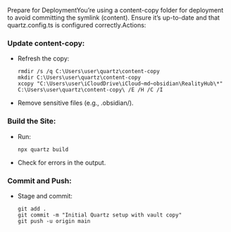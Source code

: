 Prepare for DeploymentYou’re using a content-copy folder for deployment to avoid committing the symlink (content). Ensure it’s up-to-date and that quartz.config.ts is configured correctly.Actions:

### Update content-copy:
- Refresh the copy:
        
	```
	rmdir /s /q C:\Users\user\quartz\content-copy
	mkdir C:\Users\user\quartz\content-copy
	xcopy "C:\Users\user\iCloudDrive\iCloud~md~obsidian\RealityHub\*"
	C:\Users\user\quartz\content-copy\ /E /H /C /I
	```  
- Remove sensitive files (e.g., .obsidian/).

### Build the Site:

- Run:
    
    ```text
    npx quartz build
    ```
    
- Check for errors in the output.

### Commit and Push:

- Stage and commit:
    
    ```text
    git add .
    git commit -m "Initial Quartz setup with vault copy"
    git push -u origin main
    ```